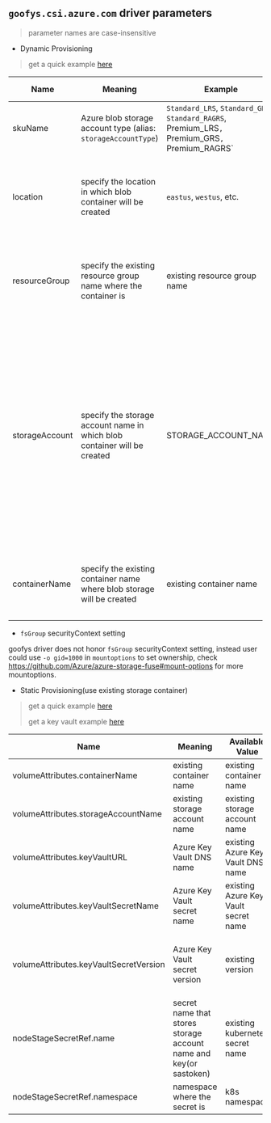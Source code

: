 ## `goofys.csi.azure.com` driver parameters
 > parameter names are case-insensitive

 - Dynamic Provisioning
  > get a quick example [here](../deploy/example/storageclass-goofys-csi.yaml)

Name | Meaning | Example | Mandatory | Default value 
--- | --- | --- | --- | ---
skuName | Azure blob storage account type (alias: `storageAccountType`) | `Standard_LRS`, `Standard_GRS`, `Standard_RAGRS`, Premium_LRS`, `Premium_GRS`, `Premium_RAGRS` | No | `Standard_LRS`
location | specify the location in which blob container will be created | `eastus`, `westus`, etc. | No | if empty, driver will use the same location name as current k8s cluster
resourceGroup | specify the existing resource group name where the container is | existing resource group name | No | if empty, driver will use the same resource group name as current k8s cluster
storageAccount | specify the storage account name in which blob container will be created | STORAGE_ACCOUNT_NAME | No | if empty, driver will find a suitable storage account that matches `skuName` in the same resource group; if a storage account name is provided, it means that storage account must exist otherwise there would be error
containerName | specify the existing container name where blob storage will be created | existing container name | No | if empty, driver will create a new container name, starting with `pvc-fuse`

 - `fsGroup` securityContext setting

goofys driver does not honor `fsGroup` securityContext setting, instead user could use `-o gid=1000` in `mountoptions` to set ownership, check https://github.com/Azure/azure-storage-fuse#mount-options for more mountoptions.

 - Static Provisioning(use existing storage container)
  > get a quick example [here](../deploy/example/pv-goofys-csi.yaml)
  >
  > get a key vault example [here](../deploy/example/keyvault/pv-goofys-csi-keyvault.yaml)

Name | Meaning | Available Value | Mandatory | Default value
--- | --- | --- | --- | ---
volumeAttributes.containerName | existing container name | existing container name | Yes |
volumeAttributes.storageAccountName | existing storage account name | existing storage account name | Yes |
volumeAttributes.keyVaultURL | Azure Key Vault DNS name | existing Azure Key Vault DNS name | No |
volumeAttributes.keyVaultSecretName | Azure Key Vault secret name | existing Azure Key Vault secret name | No |
volumeAttributes.keyVaultSecretVersion | Azure Key Vault secret version | existing version | No |if empty, driver will use "current version"
nodeStageSecretRef.name | secret name that stores storage account name and key(or sastoken) | existing kubernetes secret name |  No  |
nodeStageSecretRef.namespace | namespace where the secret is | k8s namespace  |  No  | `default`
